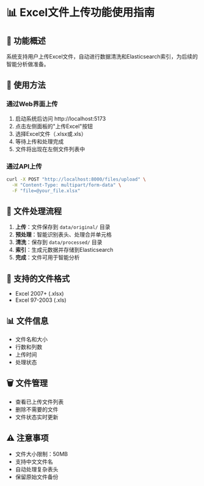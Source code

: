 # 📊 Excel文件上传功能使用指南

## 🎯 功能概述
系统支持用户上传Excel文件，自动进行数据清洗和Elasticsearch索引，为后续的智能分析做准备。

## 🚀 使用方法

### 通过Web界面上传
1. 启动系统后访问 http://localhost:5173
2. 点击左侧面板的"上传Excel"按钮
3. 选择Excel文件（.xlsx或.xls）
4. 等待上传和处理完成
5. 文件将出现在左侧文件列表中

### 通过API上传
```bash
curl -X POST "http://localhost:8000/files/upload" \
  -H "Content-Type: multipart/form-data" \
  -F "file=@your_file.xlsx"
```

## 📁 文件处理流程
1. **上传**：文件保存到 `data/original/` 目录
2. **预处理**：智能识别表头、处理合并单元格
3. **清洗**：保存到 `data/processed/` 目录
4. **索引**：生成元数据并存储到Elasticsearch
5. **完成**：文件可用于智能分析

## 🔧 支持的文件格式
- Excel 2007+ (.xlsx)
- Excel 97-2003 (.xls)

## 📊 文件信息
- 文件名和大小
- 行数和列数
- 上传时间
- 处理状态

## 🗑️ 文件管理
- 查看已上传文件列表
- 删除不需要的文件
- 文件状态实时更新

## ⚠️ 注意事项
- 文件大小限制：50MB
- 支持中文文件名
- 自动处理复杂表头
- 保留原始文件备份